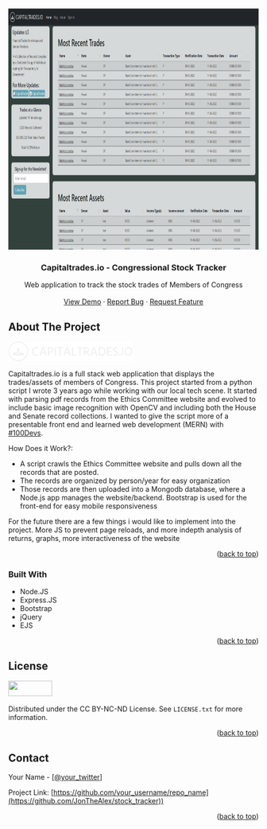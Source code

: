 <!-- Improved compatibility of back to top link: See: https://github.com/othneildrew/Best-README-Template/pull/73 -->
<a name="readme-top"></a>
<!--
*** Thanks for checking out the Best-README-Template. If you have a suggestion
*** that would make this better, please fork the repo and create a pull request
*** or simply open an issue with the tag "enhancement".
*** Don't forget to give the project a star!
*** Thanks again! Now go create something AMAZING! :D
-->



<!-- PROJECT SHIELDS -->
<!--
*** I'm using markdown "reference style" links for readability.
*** Reference links are enclosed in brackets [ ] instead of parentheses ( ).
*** See the bottom of this document for the declaration of the reference variables
*** for contributors-url, forks-url, etc. This is an optional, concise syntax you may use.
*** https://www.markdownguide.org/basic-syntax/#reference-style-links
-->

<!-- PROJECT LOGO -->
<br />
<div align="center">
  <a href="https://github.com/JonTheAlex/stock_tracker">
    <img src="images/homepage.PNG" alt="Logo" width="952" height="485">
  </a>

  <h3 align="center">Capitaltrades.io - Congressional Stock Tracker</h3>

  <p align="center">
    Web application to track the stock trades of Members of Congress
    <br />
    <br />
    <a href="https://github.com/othneildrew/Best-README-Template">View Demo</a>
    ·
    <a href="https://github.com/JonTheAlex/stock_tracker/issues">Report Bug</a>
    ·
    <a href="https://github.com/JonTheAlex/stock_tracker/issues">Request Feature</a>
  </p>
</div>


<!-- ABOUT THE PROJECT -->
## About The Project

<img src="images/capitaltrades.png">

Capitaltrades.io is a full stack web application that displays the trades/assets of members of Congress. This project started from a python script I wrote 3 years ago while working with our local tech scene.  It started with parsing pdf records from the Ethics Committee website and evolved to include basic image recognition with OpenCV and including both the House and Senate record collections.  I wanted to give the script more of a presentable front end and learned web development (MERN) with <a href="https://leonnoel.com/100devs/">#100Devs</a>.

How Does it Work?:
* A script crawls the Ethics Committee website and pulls down all the records that are posted.
* The records are organized by person/year for easy organization
* Those records are then uploaded into a Mongodb database, where a Node.js app manages the website/backend.  Bootstrap is     used for the front-end for easy mobile responsiveness

For the future there are a few things i would like to implement into the project. More JS to prevent page reloads, and more indepth analysis of returns, graphs, more interactiveness of the website

<p align="right">(<a href="#readme-top">back to top</a>)</p>



### Built With

* Node.JS
* Express.JS
* Bootstrap
* jQuery
* EJS


<p align="right">(<a href="#readme-top">back to top</a>)</p>

<!-- LICENSE -->
## License

<img src="https://licensebuttons.net/l/by-nc-nd/3.0/88x31.png" alt="" width="88" height="31">

Distributed under the CC BY-NC-ND License. See `LICENSE.txt` for more information.

<p align="right">(<a href="#readme-top">back to top</a>)</p>



<!-- CONTACT -->
## Contact

Your Name - [[@your_twitter]]([https://twitter.com/JonTheAlex](https://twitter.com/JonAlex314526))

Project Link: [https://github.com/your_username/repo_name](https://github.com/JonTheAlex/stock_tracker))

<p align="right">(<a href="#readme-top">back to top</a>)</p>
